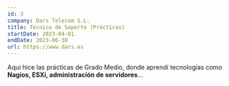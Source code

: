```yaml
---
id: 3
company: Dars Telecom S.L.
title: Técnico de Soporte (Prácticas)
startDate: 2023-04-01
endDate: 2023-06-30
url: https://www.dars.es
---
```


Aqui hice las prácticas de Grado Medio, donde aprendí tecnologías como **Nagios, ESXi, administración de servidores**...
